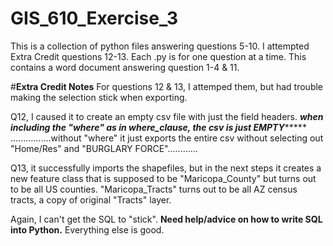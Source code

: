 # GIS_610_Exercise_3

This is a collection of python files answering questions 5-10.
I attempted Extra Credit questions 12-13.
Each .py is for one question at a time.
This contains a word document answering question 1-4 & 11.


#**Extra Credit Notes**
For questions 12 & 13, I attemped them, but had trouble making the selection stick when exporting.

Q12, I caused it to create an empty csv file with just the field headers.
*********************when including the "where" as in where_clause, the csv is just EMPTY**************************
................without "where" it just exports the entire csv without selecting out "Home/Res" and "BURGLARY FORCE"............

Q13, it successfully imports the shapefiles, but in the next steps it creates a new feature class that is supposed to be "Maricopa_County" but turns out to be all US counties. "Maricopa_Tracts" turns out to be all AZ census tracts, a copy of original "Tracts" layer.

Again, I can't get the SQL to "stick". **Need help/advice on how to write SQL into Python.** Everything else is good.
